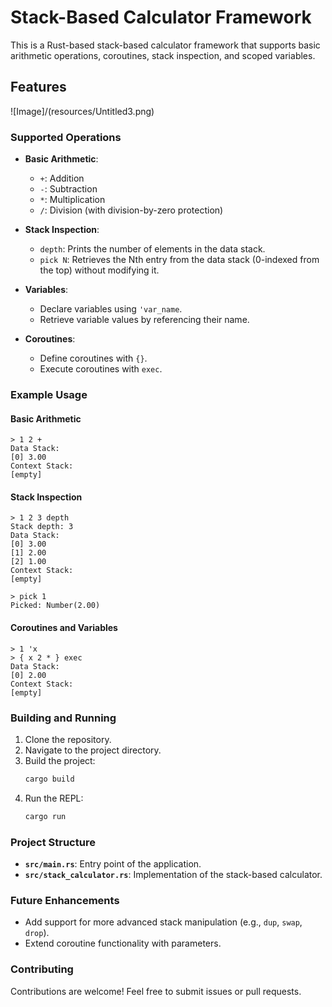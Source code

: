 # Stack-Based Calculator Framework

This is a Rust-based stack-based calculator framework that supports basic arithmetic operations, coroutines, stack inspection, and scoped variables.

## Features

![Image]/(resources/Untitled3.png)

### Supported Operations
- **Basic Arithmetic**:
  - `+`: Addition
  - `-`: Subtraction
  - `*`: Multiplication
  - `/`: Division (with division-by-zero protection)

- **Stack Inspection**:
  - `depth`: Prints the number of elements in the data stack.
  - `pick N`: Retrieves the Nth entry from the data stack (0-indexed from the top) without modifying it.

- **Variables**:
  - Declare variables using `'var_name`.
  - Retrieve variable values by referencing their name.

- **Coroutines**:
  - Define coroutines with `{}`.
  - Execute coroutines with `exec`.

### Example Usage
#### Basic Arithmetic
```plaintext
> 1 2 +
Data Stack:
[0] 3.00
Context Stack:
[empty]
```

#### Stack Inspection
```plaintext
> 1 2 3 depth
Stack depth: 3
Data Stack:
[0] 3.00
[1] 2.00
[2] 1.00
Context Stack:
[empty]

> pick 1
Picked: Number(2.00)
```

#### Coroutines and Variables
```plaintext
> 1 'x
> { x 2 * } exec
Data Stack:
[0] 2.00
Context Stack:
[empty]
```

### Building and Running
1. Clone the repository.
2. Navigate to the project directory.
3. Build the project:
   ```bash
   cargo build
   ```
4. Run the REPL:
   ```bash
   cargo run
   ```

### Project Structure
- **`src/main.rs`**:
  Entry point of the application.
- **`src/stack_calculator.rs`**:
  Implementation of the stack-based calculator.

### Future Enhancements
- Add support for more advanced stack manipulation (e.g., `dup`, `swap`, `drop`).
- Extend coroutine functionality with parameters.

### Contributing
Contributions are welcome! Feel free to submit issues or pull requests.

